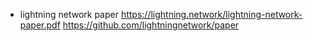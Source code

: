 
* lightning network paper 
https://lightning.network/lightning-network-paper.pdf 
https://github.com/lightningnetwork/paper
